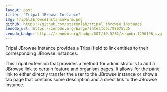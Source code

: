 ```yaml
---
layout: post
title:  "Tripal JBrowse Instance"
img: TripalJbrowseInstanceForm.png
github: https://github.com/statonlab/tripal_jbrowse_instance
zenodo_url: https://zenodo.org/badge/latestdoi/98675535
zenodo_badge: https://zenodo.org/badge/DOI/10.5281/zenodo.1296198.svg
---
```


Tripal JBrowse Instance provides a Tripal field to link entities to their corresponding JBrowse instances.

This Tripal extension that provides a method for administrators to add a JBrowse link
to certain feature and organism pages. It allows for the pane link to either directly transfer
the user to the JBrowse instance or show a tab page that contains some description and a direct
link to the JBrowse instance. 

